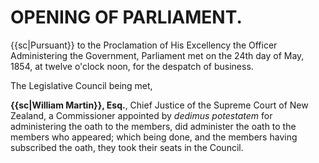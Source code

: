 # OPENING OF PARLIAMENT.
{{sc|Pursuant}} to the Proclamation of His Excellency the Officer Administering the Government, Parliament met on the 24th day of May, 1854, at twelve o'clock noon, for the despatch of business.

The Legislative Council being met,

**{{sc|William Martin}}, Esq.**, Chief Justice of the Supreme Court of New Zealand, a Commissioner appointed by *dedimus potestatem* for administering the oath to the members, did administer the oath to the members who appeared; which being done, and the members having subscribed the oath, they took their seats in the Council.